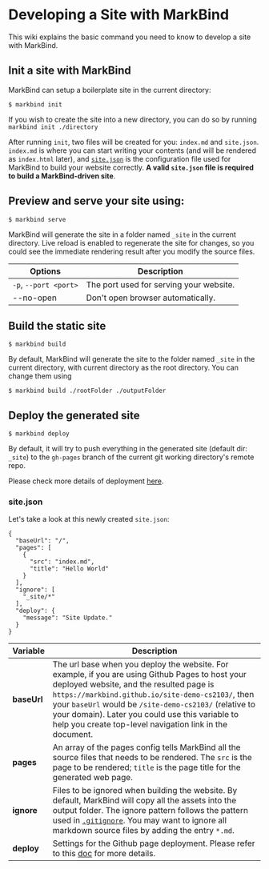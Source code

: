 <link rel="stylesheet" href="{{baseUrl}}/css/main.css">

<include src="../common/header.md" />

<div class="website-content">

# Developing a Site with MarkBind

This wiki explains the basic command you need to know to develop a site with MarkBind.

## Init a site with MarkBind
MarkBind can setup a boilerplate site in the current directory:
```
$ markbind init
```

If you wish to create the site into a new directory, you can do so by running `markbind init ./directory`

After running `init`, two files will be created for you: `index.md` and `site.json`. `index.md` is where you can start writing your contents (and will be rendered as `index.html` later), and [`site.json`](#sitejson) is the configuration file used for MarkBind to build your website correctly. **A valid `site.json` file is required to build a MarkBind-driven site**.

## Preview and serve your site using:
```
$ markbind serve
```

MarkBind will generate the site in a folder named `_site` in the current directory. Live reload is enabled to regenerate the site for changes, so you could see the immediate rendering result after you modify the source files.

| Options | Description |
|----------|--------------------------------------------------------------------------------------------------------------------------------------------------------------------------------------------------------------------------------------|
| `-p`, `--port <port>` | The port used for serving your website. |
| --no-open | Don't open browser automatically. |


## Build the static site
```
$ markbind build
```

By default, MarkBind will generate the site to the folder named `_site` in the current directory, with current directory as the root directory. You can change them using
```
$ markbind build ./rootFolder ./outputFolder
```

## Deploy the generated site
```
$ markbind deploy
```

By default, it will try to push everything in the generated site (default dir: `_site`) to the `gh-pages` branch of the current git working directory's remote repo.

Please check more details of deployment [here](ghpagesDeployment.html).

### site.json
Let's take a look at this newly created `site.json`:
```
{
  "baseUrl": "/",
  "pages": [
    {
      "src": "index.md",
      "title": "Hello World"
    }
  ],
  "ignore": [
    "_site/*"
  ],
  "deploy": {
    "message": "Site Update."
  }
}

```

| Variable | Description |
|----------|--------------------------------------------------------------------------------------------------------------------------------------------------------------------------------------------------------------------------------------|
| **baseUrl** | The url base when you deploy the website. For example, if you are using Github Pages to host your deployed website, and the resulted page is `https://markbind.github.io/site-demo-cs2103/`, then your `baseUrl` would be `/site-demo-cs2103/` (relative to your domain). Later you could use this variable to help you create top-level navigation link in the document. |
| **pages** | An array of the pages config tells MarkBind all the source files that needs to be rendered. The `src` is the page to be rendered; `title` is the page title for the generated web page. |
| **ignore** | Files to be ignored when building the website. By default, MarkBind will copy all the assets into the output folder. The ignore pattern follows the pattern used in [`.gitignore`](https://git-scm.com/docs/gitignore#_pattern_format). You may want to ignore all markdown source files by adding the entry `*.md`. |
| **deploy** | Settings for the Github page deployment. Please refer to this [doc](ghpagesDeployment.html) for more details. |

<include src="../common/userGuideSections.md" />

</div>
